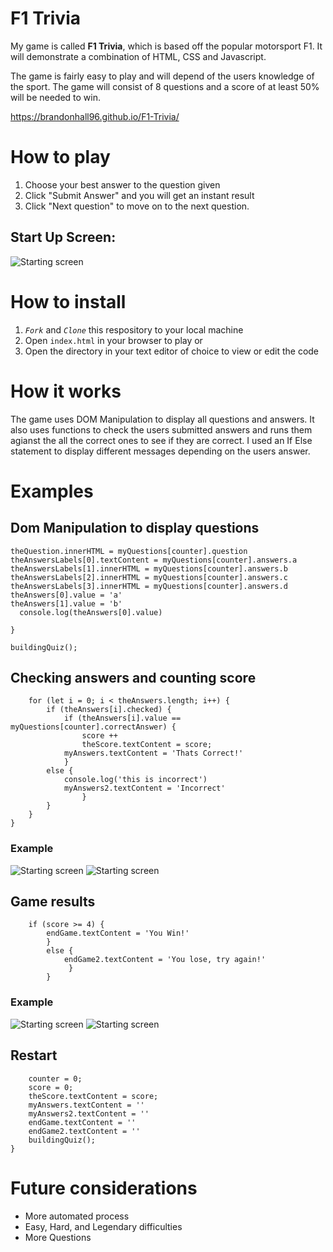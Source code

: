 # F1 Trivia

My game is called **F1 Trivia**, which is based off the popular motorsport F1.
It will demonstrate a combination of HTML, CSS and Javascript.

The game is fairly easy to play and will depend of the users knowledge of the sport. The game will consist of 8 questions and a score of at least 50% will be needed to win.

https://brandonhall96.github.io/F1-Trivia/

# How to play

1. Choose your best answer to the question given
2. Click "Submit Answer" and you will get an instant result
3. Click "Next question" to move on to the next question.


## Start Up Screen:
![Starting screen](/example.jpeg)

# How to install

1. *`Fork`* and *`Clone`* this respository to your local machine
2. Open `index.html` in your browser to play or 
3. Open the directory in your text editor of choice to view or edit the code



# How it works
The game uses DOM Manipulation to display all questions and answers. It also uses functions to check the users submitted answers and runs them agianst the all the correct ones to see if they are correct. I used an If Else statement to display different messages depending on the users answer.

# Examples

## Dom Manipulation to display questions

```function buildingQuiz() {
theQuestion.innerHTML = myQuestions[counter].question
theAnswersLabels[0].textContent = myQuestions[counter].answers.a
theAnswersLabels[1].innerHTML = myQuestions[counter].answers.b
theAnswersLabels[2].innerHTML = myQuestions[counter].answers.c   
theAnswersLabels[3].innerHTML = myQuestions[counter].answers.d
theAnswers[0].value = 'a'
theAnswers[1].value = 'b'
  console.log(theAnswers[0].value)

}

buildingQuiz();
```

## Checking answers and counting score

```function showResults() {
    for (let i = 0; i < theAnswers.length; i++) {
        if (theAnswers[i].checked) {
            if (theAnswers[i].value == myQuestions[counter].correctAnswer) {
                score ++ 
                theScore.textContent = score;
            myAnswers.textContent = 'Thats Correct!'
            }
        else { 
            console.log('this is incorrect')
            myAnswers2.textContent = 'Incorrect'
                }
        }
    }
}
```
### Example

![Starting screen](/example2.jpeg)
![Starting screen](/example3.jpeg)



## Game results
```function gameFinal() {
    if (score >= 4) {
        endGame.textContent = 'You Win!'
        }
        else {
            endGame2.textContent = 'You lose, try again!'
             }
        }
```
        
        

### Example

![Starting screen](/example4.jpeg)
![Starting screen](/example5.jpeg)






## Restart

```function restartGame() {
    counter = 0; 
    score = 0; 
    theScore.textContent = score;
    myAnswers.textContent = ''
    myAnswers2.textContent = ''
    endGame.textContent = ''
    endGame2.textContent = ''
    buildingQuiz();
}
```





# Future considerations

* More automated process
* Easy, Hard, and Legendary difficulties
* More Questions




